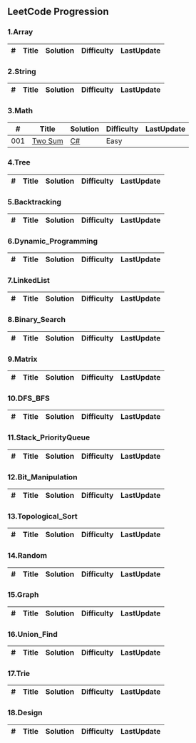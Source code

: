 ## LeetCode Progression

### 1.Array
| # | Title | Solution | Difficulty | LastUpdate |
|---| ----- | -------- | ---------- | ---------- |

### 2.String
| # | Title | Solution | Difficulty | LastUpdate |
|---| ----- | -------- | ---------- | ---------- |

### 3.Math
| # | Title | Solution | Difficulty | LastUpdate |
|---| ----- | -------- | ---------- | ---------- |
|001|[Two Sum](https://leetcode.com/problems/two-sum/) | [C#](./LeetCode/3.Math/1.TwoSum.cs)|Easy|
### 4.Tree
| # | Title | Solution | Difficulty | LastUpdate |
|---| ----- | -------- | ---------- | ---------- |

### 5.Backtracking
| # | Title | Solution | Difficulty | LastUpdate |
|---| ----- | -------- | ---------- | ---------- |

### 6.Dynamic_Programming
| # | Title | Solution | Difficulty | LastUpdate |
|---| ----- | -------- | ---------- | ---------- |

### 7.LinkedList
| # | Title | Solution | Difficulty | LastUpdate |
|---| ----- | -------- | ---------- | ---------- |

### 8.Binary_Search
| # | Title | Solution | Difficulty | LastUpdate |
|---| ----- | -------- | ---------- | ---------- |

### 9.Matrix
| # | Title | Solution | Difficulty | LastUpdate |
|---| ----- | -------- | ---------- | ---------- |

### 10.DFS_BFS
| # | Title | Solution | Difficulty | LastUpdate |
|---| ----- | -------- | ---------- | ---------- |

### 11.Stack_PriorityQueue
| # | Title | Solution | Difficulty | LastUpdate |
|---| ----- | -------- | ---------- | ---------- |

### 12.Bit_Manipulation
| # | Title | Solution | Difficulty | LastUpdate |
|---| ----- | -------- | ---------- | ---------- |

### 13.Topological_Sort
| # | Title | Solution | Difficulty | LastUpdate |
|---| ----- | -------- | ---------- | ---------- |

### 14.Random
| # | Title | Solution | Difficulty | LastUpdate |
|---| ----- | -------- | ---------- | ---------- |

### 15.Graph
| # | Title | Solution | Difficulty | LastUpdate |
|---| ----- | -------- | ---------- | ---------- |

### 16.Union_Find
| # | Title | Solution | Difficulty | LastUpdate |
|---| ----- | -------- | ---------- | ---------- |

### 17.Trie
| # | Title | Solution | Difficulty | LastUpdate |
|---| ----- | -------- | ---------- | ---------- |

### 18.Design
| # | Title | Solution | Difficulty | LastUpdate |
|---| ----- | -------- | ---------- | ---------- |
